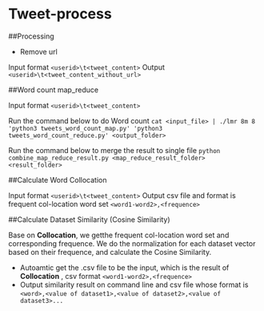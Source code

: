 # Tweet-process

##Processing
 - Remove url

Input format `<userid>\t<tweet_content>`
Output  `<userid>\t<tweet_content_without_url>`

##Word count map_reduce


Input format `<userid>\t<tweet_content>`

Run the command below to do Word count
`cat <input_file> | ./lmr 8m 8 'python3 tweets_word_count_map.py' 'python3 tweets_word_count_reduce.py' <output_folder>`

Run the command below to merge the result to single file
`python combine_map_reduce_result.py <map_reduce_result_folder> <result_folder>`

##Calculate Word Collocation

Input format `<userid>\t<tweet_content>`
Output  csv file and format is frequent col-location word set `<word1-word2>,<frequence>`

##Calculate Dataset Similarity (Cosine Similarity)

Base on **Collocation**, we getthe frequent col-location word set and corresponding frequence.
We do the normalization for each dataset vector based on their frequence, and calculate the Cosine Similarity.

* Autoamtic get the .csv file to be the input, which is the result of **Collocation** , csv format `<word1-word2>,<frequence>`
* Output similarity result on command line and csv file whose format is `<word>,<value of dataset1>,<value of dataset2>,<value of dataset3>...`
